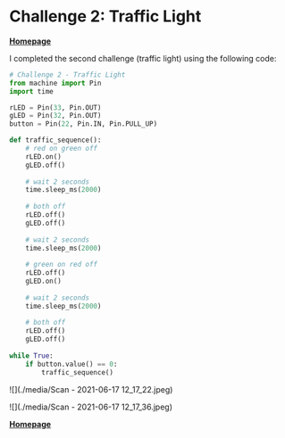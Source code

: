 # Challenge 2: Traffic Light

**[Homepage](./index.html)**

I completed the second challenge (traffic light) using the following code:

```python
# Challenge 2 - Traffic Light
from machine import Pin
import time

rLED = Pin(33, Pin.OUT)
gLED = Pin(32, Pin.OUT)
button = Pin(22, Pin.IN, Pin.PULL_UP)

def traffic_sequence():
    # red on green off
    rLED.on()
    gLED.off()
    
    # wait 2 seconds
    time.sleep_ms(2000)
    
    # both off
    rLED.off()
    gLED.off()
    
    # wait 2 seconds
    time.sleep_ms(2000)
    
    # green on red off
    rLED.off()
    gLED.on()
    
    # wait 2 seconds
    time.sleep_ms(2000)
    
    # both off
    rLED.off()
    gLED.off()
    
while True:
    if button.value() == 0:
        traffic_sequence()
```



![](./media/Scan - 2021-06-17 12_17_22.jpeg)

![](./media/Scan - 2021-06-17 12_17_36.jpeg)

**[Homepage](./index.html)**

